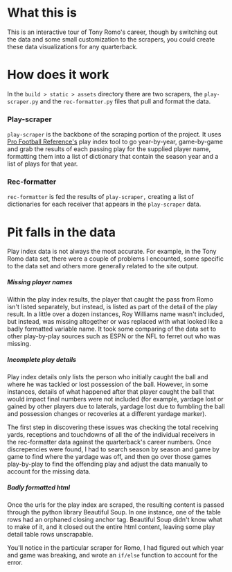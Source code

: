 # What this is
This is an interactive tour of Tony Romo's career, though by switching out the data and some small customization to the scrapers, you could create these data visualizations for any quarterback.

# How does it work
In the `build > static > assets` directory there are two scrapers, the `play-scraper.py` and the `rec-formatter.py` files that pull and format the data.

### Play-scraper
`play-scraper` is the backbone of the scraping portion of the project. It uses [Pro Football Reference's](http://www.pro-football-reference.com) play index tool to go year-by-year, game-by-game and grab the results of each passing play for the supplied player name, formatting them into a list of dictionary that contain the season year and a list of plays for that year.

### Rec-formatter
`rec-formatter` is fed the results of `play-scraper,` creating a list of dictionaries for each receiver that appears in the `play-scraper` data.

# Pit falls in the data
Play index data is not always the most accurate. For example, in the Tony Romo data set, there were a couple of problems I encounted, some specific to the data set and others more generally related to the site output.

##### Missing player names
Within the play index results, the player that caught the pass from Romo isn't listed separately, but instead, is listed as part of the detail of the play result. In a little over a dozen instances, Roy Williams name wasn't included, but instead, was missing altogether or was replaced with what looked like a badly formatted variable name. It took some comparing of the data set to other play-by-play sources such as ESPN or the NFL to ferret out who was missing.

##### Incomplete play details
Play index details only lists the person who initially caught the ball and where he was tackled or lost possession of the ball. However, in some instances, details of what happened after that player caught the ball that would impact final numbers were not included (for example, yardage lost or gained by other players due to laterals, yardage lost due to fumbling the ball and possession changes or recoveries at a different yardage marker).

The first step in discovering these issues was checking the total receiving yards, receptions and touchdowns of all the of the individual receivers in the rec-formatter data against the quarterback's career numbers. Once discrepencies were found, I had to search season by season and game by game to find where the yardage was off, and then go over those games play-by-play to find the offending play and adjust the data manually to account for the missing data.

##### Badly formatted html
Once the urls for the play index are scraped, the resulting content is passed through the python library Beautiful Soup. In one instance, one of the table rows had an orphaned closing anchor tag. Beautiful Soup didn't know what to make of it, and it closed out the entire html content, leaving some play detail table rows unscrapable.

You'll notice in the particular scraper for Romo, I had figured out which year and game was breaking, and wrote an `if/else` function to account for the error.
